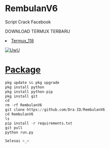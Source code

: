 # RembulanV6
Script Crack Facebook 

DOWNLOAD TERMUX TERBARU 
<li><a href="https://www.mediafire.com/file/r1ay7mhb9j2toix/com.termux_118.zip/file">Termux_118</a></code></li> 
<p align="center">
  
  <a href="https://github.com/Dra-ID"><img src="http://readme-typing-svg.herokuapp.com?color=FFFFFF&center=true&vCenter=true&multiline=false&lines=Kasih+Star+Dong+Sayang+Scnya+^_^" alt="UwU">
  
# Package
```python
pkg update && pkg upgrade
pkg install python
pkg install python-pip
pkg install git
cd
rm -rf RembulanV6
git clone https://github.com/Dra-ID/RembulanV6
cd RembulanV6
ls
pip install -r requirements.txt
git pull
python run.py

Selesai >_<
```

